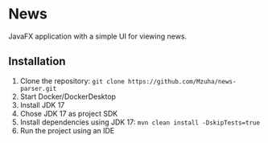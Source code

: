 # News

JavaFX application with a simple UI for viewing news.

## Installation

1. Clone the repository: `git clone https://github.com/Mzuha/news-parser.git`
2. Start Docker/DockerDesktop
3. Install JDK 17
4. Chose JDK 17 as project SDK
5. Install dependencies using JDK 17: `mvn clean install -DskipTests=true`
6. Run the project using an IDE
